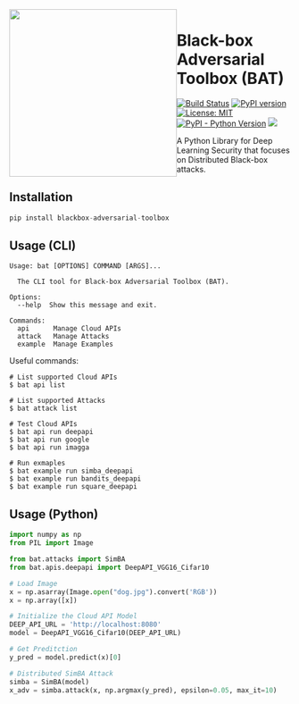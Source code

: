 <img src="https://bat.wuhanstudio.uk/images/bat.png" width=300px style="float: left;" >

# Black-box Adversarial Toolbox (BAT)

[![Build Status](https://app.travis-ci.com/wuhanstudio/blackbox-adversarial-toolbox.svg?branch=master)](https://app.travis-ci.com/wuhanstudio/blackbox-adversarial-toolbox)
[![PyPI version](https://badge.fury.io/py/blackbox-adversarial-toolbox.svg)](https://badge.fury.io/py/blackbox-adversarial-toolbox)
[![License: MIT](https://img.shields.io/badge/License-MIT-yellow.svg)](https://opensource.org/licenses/MIT)
[![PyPI - Python Version](https://img.shields.io/pypi/pyversions/blackbox-adversarial-toolbox)](https://pypi.org/project/blackbox-adversarial-toolbox/)
[![](https://img.shields.io/badge/Documentation-infromational)](https://bat.wuhanstudio.uk/)

A Python Library for Deep Learning Security that focuses on Distributed Black-box attacks.

## Installation

```python
pip install blackbox-adversarial-toolbox
```


## Usage (CLI)

```
Usage: bat [OPTIONS] COMMAND [ARGS]...

  The CLI tool for Black-box Adversarial Toolbox (BAT).

Options:
  --help  Show this message and exit.

Commands:
  api      Manage Cloud APIs
  attack   Manage Attacks
  example  Manage Examples
```

Useful commands:

```
# List supported Cloud APIs
$ bat api list

# List supported Attacks
$ bat attack list

# Test Cloud APIs
$ bat api run deepapi
$ bat api run google
$ bat api run imagga

# Run exmaples
$ bat example run simba_deepapi
$ bat example run bandits_deepapi
$ bat example run square_deepapi
```

## Usage (Python)

```python
import numpy as np
from PIL import Image

from bat.attacks import SimBA
from bat.apis.deepapi import DeepAPI_VGG16_Cifar10

# Load Image
x = np.asarray(Image.open("dog.jpg").convert('RGB'))
x = np.array([x])

# Initialize the Cloud API Model
DEEP_API_URL = 'http://localhost:8080'
model = DeepAPI_VGG16_Cifar10(DEEP_API_URL)

# Get Preditction
y_pred = model.predict(x)[0]

# Distributed SimBA Attack
simba = SimBA(model)
x_adv = simba.attack(x, np.argmax(y_pred), epsilon=0.05, max_it=10)
```

